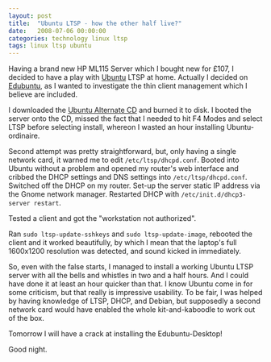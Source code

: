 ```yaml
---
layout: post
title:  "Ubuntu LTSP - how the other half live?"
date:   2008-07-06 00:00:00
categories: technology linux ltsp
tags: linux ltsp ubuntu
---
```


Having a brand new HP ML115 Server which I bought new for £107, I decided to have a play with [Ubuntu] LTSP at home.  Actually I decided on [Edubuntu], as I wanted to investigate the thin client management which I believe are included.

I downloaded the [Ubuntu Alternate CD][alternate] and burned it to disk.  I booted the server onto the CD, missed the fact that I needed to hit F4 Modes and select LTSP before selecting install, whereon I wasted an hour installing Ubuntu-ordinaire.

Second attempt was pretty straightforward, but, only having a single network card, it warned me to edit `/etc/ltsp/dhcpd.conf`.  Booted into Ubuntu without a problem and opened my router's web interface and cribbed the DHCP settings and DNS settings into `/etc/ltsp/dhcpd.conf`.  Switched off the DHCP on my router.  Set-up the server static IP address via the Gnome network manager.  Restarted DHCP with `/etc/init.d/dhcp3-server restart`.

Tested a client and got the "workstation not authorized".

Ran `sudo ltsp-update-sshkeys` and `sudo ltsp-update-image`, rebooted the client and it worked beautifully, by which I mean that the laptop's full 1600x1200 resolution was detected, and sound kicked in immediately.

So, even with the false starts, I managed to install a working Ubuntu LTSP server with all the bells and whistles in two and a half hours.  And I could have done it at least an hour quicker than that.  I know Ubuntu come in for some criticism, but that really is impressive usability.  To be fair, I was helped by having knowledge of LTSP, DHCP, and Debian, but supposedly a second network card would have enabled the whole kit-and-kaboodle to work out of the box.

Tomorrow I will have a crack at installing the Edubuntu-Desktop!

Good night.

[Ubuntu]: http://www.ubuntu.com/
[Edubuntu]: https://www.edubuntu.org/
[alternate]: http://www.ubuntu.com/download/alternative-downloads
